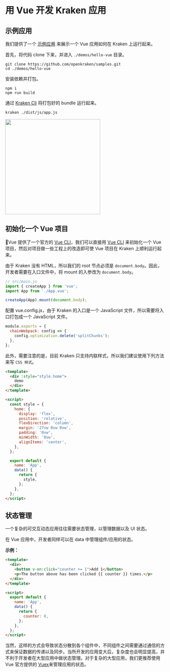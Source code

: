 # 用 Vue 开发 Kraken 应用

## 示例应用

我们提供了一个 [示例应用](https://github.com/openkraken/samples) 来展示一个 Vue 应用如何在 Kraken 上运行起来。

首先，将代码 clone 下来，并进入 `./demos/hello-vue` 目录。

```shell
git clone https://github.com/openkraken/samples.git
cd ./demos/hello-vue
```

安装依赖并打包。

```shell
npm i
npm run build
```

通过 [Kraken Cli](https://www.npmjs.com/package/@openkraken/cli) 将打包好的 bundle 运行起来。

```shell
kraken ./dist/js/app.js
```

<img class="preview-image" src="https://img.alicdn.com/imgextra/i2/O1CN01o7N4Y21sm71NGx468_!!6000000005808-2-tps-360-662.png" width="300px"></img>

## 初始化一个 Vue 项目

Vue 提供了一个官方的 [Vue CLI](https://github.com/vuejs/vue-cli)，我们可以直接用 [Vue CLI](https://github.com/vuejs/vue-cli) 来初始化一个 Vue 项目，然后对项目做一些工程上的改造即可使 Vue 项目在 Kraken 上顺利运行起来。

由于 Kraken 没有 HTML，所以我们的 root 节点必须是 `document.body`。因此，开发者需要在入口文件中，将 mount 的入参改为 `document.body`。

```js
// src/main.js
import { createApp } from 'vue';
import App from './App.vue';

createApp(App).mount(document.body);
```

配置 vue.config.js，由于 Kraken 的入口是一个 JavaScript 文件，所以需要将入口打包成一个 JavaScript 文件。

```js
module.exports = {
  chainWebpack: config => {
    config.optimization.delete('splitChunks');
  },
};
```

此外，需要注意的是，目前 Kraken 只支持内联样式，所以我们建议使用下列方法来写 `CSS 样式`。

```html
<template>
  <div :style="style.home">
    demo
  </div>
</template>

<script>
  const style = {
    home: {
      display: 'flex',
      position: 'relative',
      flexDirection: 'column',
      margin: '27vw 0vw 0vw',
      padding: '0vw',
      minWidth: '0vw',
      alignItems: 'center',
    },
  };

  export default {
    name: 'App',
    data() {
      return {
        style,
      };
    },
  };
</script>
```

## 状态管理

一个复杂的可交互动态应用往往需要状态管理，以管理数据以及 UI 状态。

在 Vue 应用中，开发者同样可以在 data 中管理组件/应用的状态。

**示例：**

```html
<template>
  <div>
    <button v-on:click="counter += 1">Add 1</button>
    <p>The button above has been clicked {{ counter }} times.</p>
  </div>
</template>

<script>
  export default {
    name: 'App',
    data() {
      return {
        counter: 0,
      };
    },
  };
</script>
```

当然，这样的方式会导致状态分散到各个组件中，不同组件之间需要通过通信的方式来保证数据的传递以及同步。当所开发的应用变大后，复杂度也会明显提高，并不利于开发者在大型应用中做状态管理。对于复杂的大型应用，我们更推荐使用 Vue 官方提供的 [Vuex](https://vuex.vuejs.org/)来管理应用的状态。
